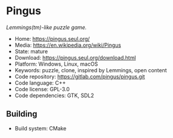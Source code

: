 # Pingus

_Lemmings(tm)-like puzzle game._

- Home: https://pingus.seul.org/
- Media: https://en.wikipedia.org/wiki/Pingus
- State: mature
- Download: https://pingus.seul.org/download.html
- Platform: Windows, Linux, macOS
- Keywords: puzzle, clone, inspired by Lemmings, open content
- Code repository: https://gitlab.com/pingus/pingus.git
- Code language: C++
- Code license: GPL-3.0
- Code dependencies: GTK, SDL2


## Building

- Build system: CMake
